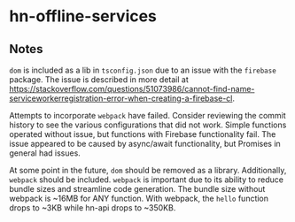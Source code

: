 # hn-offline-services

## Notes
`dom` is included as a lib in `tsconfig.json` due to an issue with the `firebase` package. The issue is described in more detail at https://stackoverflow.com/questions/51073986/cannot-find-name-serviceworkerregistration-error-when-creating-a-firebase-cl.

Attempts to incorporate `webpack` have failed. Consider reviewing the commit history to see the various configurations that did not work. Simple functions operated without issue, but functions with Firebase functionality fail. The issue appeared to be caused by async/await functionality, but Promises in general had issues.

At some point in the future, `dom` should be removed as a library. Additionally, `webpack` should be included. `webpack` is important due to its ability to reduce bundle sizes and streamline code generation. The bundle size without webpack is ~16MB for ANY function. With webpack, the `hello` function drops to ~3KB while hn-api drops to ~350KB.
